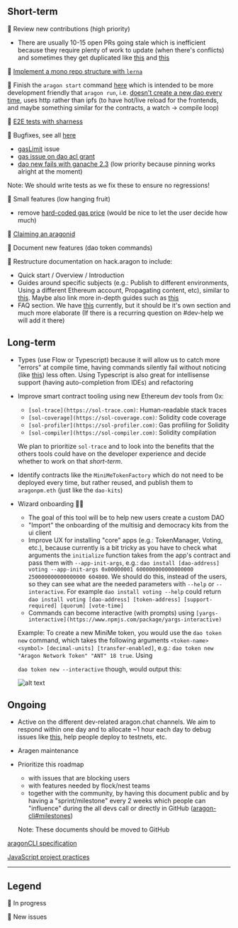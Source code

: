 ## Short-term

🚧 Review new contributions (high priority)

- There are usually 10-15 open PRs going stale which is inefficient because they require plenty of work to update (when there's conflicts) and sometimes they get duplicated like [this](https://github.com/aragon/aragon-cli/pull/254) and [this](https://github.com/aragon/aragon-cli/pull/272)

🚧 [Implement a mono repo structure with `lerna`](https://github.com/aragon/aragon-cli/pull/325) 

🚧 Finish the `aragon start` command [here](https://github.com/aragon/aragon-cli/pull/255/files) which is intended to be more development friendly that `aragon run`, i.e. [doesn't create a new dao every time](https://github.com/aragon/aragon-cli/issues/311), uses http rather than ipfs (to have hot/live reload for the frontends, and maybe something similar for the contracts, a watch → compile loop) 

👾 [E2E tests with sharness](https://github.com/aragon/aragon-cli/issues/358)

👾 Bugfixes, see all [here](https://github.com/aragon/aragon-cli/labels/bug)

- [gasLimit](https://github.com/aragon/aragon-cli/issues/346) issue
- [gas issue on dao acl grant](https://github.com/aragon/aragon-cli/issues/350)
- [dao new fails with ganache 2.3](https://github.com/aragon/aragon-cli/issues/321) (low priority because pinning works alright at the moment)

Note: We should write tests as we fix these to ensure no regressions!

👾 Small features (low hanging fruit)

- remove [hard-coded gas price](https://github.com/aragon/aragon-cli/issues/353) (would be nice to let the user decide how much)

👾 [Claiming an aragonid](https://github.com/aragon/aragon-cli/issues/347) 

👾 Document new features (dao token commands)

👾 Restructure documentation on hack.aragon to include:

- Quick start / Overview / Introduction
- Guides around specific subjects (e.g.: Publish to different environments, Using a different Ethereum account, Propagating content, etc), similar to [this](https://github.com/aragon/aragon-react-boilerplate#publish). Maybe also link more in-depth guides such as [this](https://forum.aragon.org/t/guide-custom-aragon-organization-deployment-using-the-cli/507)
- FAQ section. We have [this](https://hack.aragon.org/docs/cli-usage.html#troubleshooting-faq) currently, but it should be it's own section and much more elaborate (If there is a recurring question on #dev-help we will add it there)

## Long-term

- Types (use Flow or Typescript) because it will allow us to catch more "errors" at compile time, having commands silently fail without noticing (like [this](https://github.com/aragon/aragon-cli/pull/334#discussion_r248659171)) less often. Using Typescript is also great for intellisense support (having auto-completion from IDEs) and refactoring
- Improve smart contract tooling using new Ethereum dev tools from 0x:
    - `[sol-trace](https://sol-trace.com)`: Human-readable stack traces
    - `[sol-coverage](https://sol-coverage.com)`*:* Solidity code coverage
    - `[sol-profiler](https://sol-profiler.com)`: Gas profiling for Solidity
    - `[sol-compiler](https://sol-compiler.com)`: Solidity compilation

    We plan to prioritize `sol-trace` and to look into the benefits that the others tools could have on the developer experience and decide whether to work on that *short-term*.

- Identify contracts like the `MiniMeTokenFactory` which do not need to be deployed every time, but rather reused, and publish them to `aragonpm.eth` (just like the `dao-kits`)

- Wizard onboarding 🧙‍♂️
    - The goal of this tool will be to help new users create a custom DAO
    - "Import" the onboarding of the multisig and democracy kits from the ui client
    - Improve UX for installing "core" apps (e.g.: TokenManager, Voting, etc.), because currently is a bit tricky as you have to check what arguments the `initialize` function takes from the app's contract and pass them with `--app-init-args`, e.g.: `dao install [dao-address] voting --app-init-args 0x00000001 600000000000000000 250000000000000000 604800`. We should do this, instead of the users, so they can see what are the needed parameters with `--help`  or `--interactive`. For example `dao install voting --help` could return `dao install voting [dao-address] [token-address] [support-required] [quorum] [vote-time]`
    - Commands can become interactive (with prompts) using `[yargs-interactive](https://www.npmjs.com/package/yargs-interactive)`

    Example: To create a new MiniMe token, you would use the `dao token new` command, which takes the following arguments `<token-name> <symbol> [decimal-units] [transfer-enabled]`, e.g.: `dao token new "Aragon Network Token" "ANT" 18 true`. Using

    `dao token new --interactive` though, would output this:
    
    ![alt text](https://s3.us-west-2.amazonaws.com/secure.notion-static.com/ba2b8fd3-400b-425e-8d71-59381a0f76d8/Untitled.png?AWSAccessKeyId=ASIAT73L2G45MUQUGMXG&Expires=1549812298&Signature=jzG2sPDgeYcB9Zd9varZlqIRzF4%3D&x-amz-security-token=FQoGZXIvYXdzEB0aDKFd0gNValJVyxjuWSK3Ax0SjqEaNpRBlQtp9%2BSAGi1RNhFEpHI9dkZx%2BJA2%2BgdHr7z4IMAQRGHemmf28rttDLHuyQlvXVmNwF6OLMCl2sYyPsZCjmm2yDw5W8FSighcYlvushqFJKDTWlhMz%2Fzy3heWBDhH59obwLk3gibWiKvbyNkwtEPR2CKOIBQ1CryNgbjxqw9yyhX2JDUkQqQ7JToESHZi3xMKFvpbyS3PoQfchaC9jjZ7weDJ1xh4Db9qu7CEJm8wGohxRcIegtL56O7VUmoCZzNKnDoODZsllIqFS64HOKTOOPOyXfFkf4WDyTNZKpqihJ9xaes4Lv1WujW5rIl5vd0sO%2FPrdWKHdNvze6CbLVsLH%2FabwdM3R8FuYwuR7SQqcDZCDRxVgb7DQzFR%2F0KC%2BURzVPcsLbTp9HQYA4XmDWDYH5uIvTmVZoCVaDEnGSCka7j7Oiv%2FG7ewkv7w0U1lhAkBw%2FEBaRDSqMSyXIeuz%2Be3Qu6k6BZvQBlom%2BHMFGkYpwawkQ7iZ6pxMvmC5UjTIB84XPvmhup2khU1sSbHOSUX6fsp6Xpyqfl%2BbKW5FwbVoIItg6dyY44NykiZDqAVLLko7%2Fv64gU%3D)
    
## Ongoing

- Active on the different dev-related aragon.chat channels. We aim to respond within one day and to allocate ~1 hour each day to debug issues like [this](https://github.com/aragon/aragon-react-kit-boilerplate/issues/19), help people deploy to testnets, etc.
- Aragen maintenance
- Prioritize this roadmap
    - with issues that are blocking users
    - with features needed by flock/nest teams
    - together with the community, by having this document public and by having a "sprint/milestone" every 2 weeks which people can "influence" during the all devs call or directly in GitHub ([aragon-cli#milestones](https://github.com/aragon/aragon-cli/milestones?direction=asc&sort=due_date))

    Note: These documents should be moved to GitHub

[aragonCLI specification](https://www.notion.so/0eda0bfd145b4d15b6aaa874aadf6d97)

[JavaScript project practices](https://www.notion.so/ae5c9f94e9e3432fb31ad9d997962f56)

---

## Legend

🚧 In progress

👾 New issues
